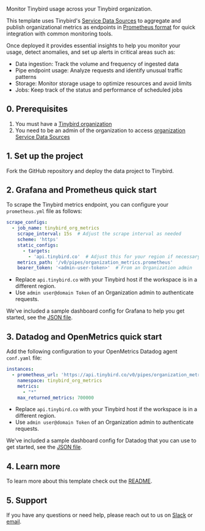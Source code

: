 Monitor Tinybird usage across your Tinybird organization. 

This template uses Tinybird's [Service Data Sources](https://www.tinybird.co/docs/monitoring/organizations#organization-service-data-sources) to aggregate and publish organizational metrics as endpoints in [Prometheus format](https://www.tinybird.co/docs/guides/integrations/consume-api-endpoints-in-prometheus-format) for quick integration with common monitoring tools.

Once deployed it provides essential insights to help you monitor your usage, detect anomalies, and set up alerts in critical areas such as:  
  - Data ingestion: Track the volume and frequency of ingested data
  - Pipe endpoint usage: Analyze requests and identify unusual traffic patterns
  - Storage: Monitor storage usage to optimize resources and avoid limits
  - Jobs: Keep track of the status and performance of scheduled jobs


## 0. Prerequisites

1. You must have a [Tinybird organization](https://www.tinybird.co/docs/monitoring/organizations)
2. You need to be an admin of the organization to access [organization Service Data Sources](https://www.tinybird.co/docs/monitoring/organizations#organization-service-data-sources)

## 1. Set up the project

Fork the GitHub repository and deploy the data project to Tinybird.

## 2. Grafana and Prometheus quick start

To scrape the Tinybird metrics endpoint, you can configure your `prometheus.yml` file as follows:

```yaml
scrape_configs:
  - job_name: tinybird_org_metrics
    scrape_interval: 15s  # Adjust the scrape interval as needed
    scheme: 'https'
    static_configs:
      - targets: 
        - 'api.tinybird.co'  # Adjust this for your region if necessary
    metrics_path: '/v0/pipes/organization_metrics.prometheus'
    bearer_token: '<admin-user-token>'  # From an Organization admin
```


- Replace `api.tinybird.co` with your Tinybird host if the workspace is in a different region.  
- Use `admin user@domain Token` of an Organization admin to authenticate requests.

We've included a sample dashboard config for Grafana to help you get started, see the [JSON file](https://github.com/tinybirdco/tinybird-org-metrics-exporter/blob/main/grafana/tinybird_org_metrics.json).


## 3. Datadog and OpenMetrics quick start

Add the following configuration to your OpenMetrics Datadog agent `conf.yaml` file:

```yaml
instances:
  - prometheus_url: 'https://api.tinybird.co/v0/pipes/organization_metrics.prometheus?token=<admin-user-token>'
    namespace: tinybird_org_metrics
    metrics:
      - "*"
    max_returned_metrics: 700000
```


- Replace `api.tinybird.co` with your Tinybird host if the workspace is in a different region.  
- Use `admin user@domain Token` of an Organization admin to authenticate requests.

We've included a sample dashboard config for Datadog that you can use to get started, see the [JSON file](https://github.com/tinybirdco/tinybird-org-metrics-exporter/blob/main/datadog/tinybird_org_metrics.json).

## 4. Learn more

To learn more about this template check out the [README](https://github.com/tinybirdco/tinybird-org-metrics-exporter/blob/main/README.md).

## 5. Support

If you have any questions or need help, please reach out to us on [Slack](https://www.tinybird.co/join-our-slack-community) or [email](mailto:support@tinybird.co).
